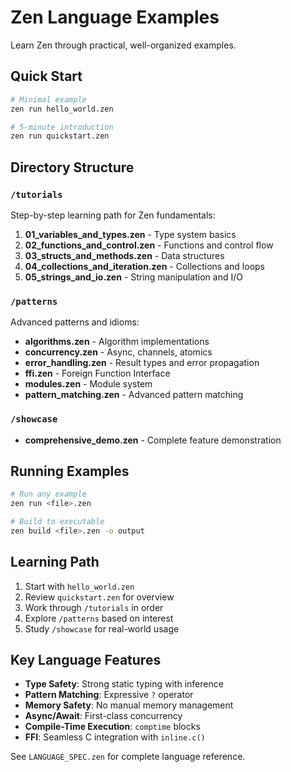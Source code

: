 # Zen Language Examples

Learn Zen through practical, well-organized examples.

## Quick Start

```bash
# Minimal example
zen run hello_world.zen

# 5-minute introduction  
zen run quickstart.zen
```

## Directory Structure

### `/tutorials`
Step-by-step learning path for Zen fundamentals:
1. **01_variables_and_types.zen** - Type system basics
2. **02_functions_and_control.zen** - Functions and control flow
3. **03_structs_and_methods.zen** - Data structures
4. **04_collections_and_iteration.zen** - Collections and loops
5. **05_strings_and_io.zen** - String manipulation and I/O

### `/patterns`
Advanced patterns and idioms:
- **algorithms.zen** - Algorithm implementations
- **concurrency.zen** - Async, channels, atomics
- **error_handling.zen** - Result types and error propagation
- **ffi.zen** - Foreign Function Interface
- **modules.zen** - Module system
- **pattern_matching.zen** - Advanced pattern matching

### `/showcase`
- **comprehensive_demo.zen** - Complete feature demonstration

## Running Examples

```bash
# Run any example
zen run <file>.zen

# Build to executable
zen build <file>.zen -o output
```

## Learning Path

1. Start with `hello_world.zen`
2. Review `quickstart.zen` for overview
3. Work through `/tutorials` in order
4. Explore `/patterns` based on interest
5. Study `/showcase` for real-world usage

## Key Language Features

- **Type Safety**: Strong static typing with inference
- **Pattern Matching**: Expressive `?` operator
- **Memory Safety**: No manual memory management
- **Async/Await**: First-class concurrency
- **Compile-Time Execution**: `comptime` blocks
- **FFI**: Seamless C integration with `inline.c()`

See `LANGUAGE_SPEC.zen` for complete language reference.